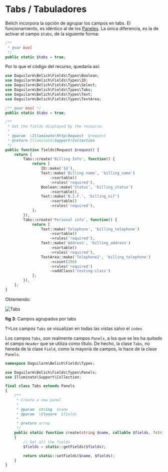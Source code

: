 # Tabs / Tabuladores

Belich incorpora la opción de agrupar los campos en tabs. El funcionamiento, es idéntico al de los [Paneles](/es/fields/panels.md). La única diferencia, es la de activar el campo `$tabs`, de la siguiente forma:

```php
/** 
 * @var bool
 */
public static $tabs = true;
```

Por lo que el código del recurso, quedaría así:

```php
use Daguilarm\Belich\Fields\Types\Boolean;
use Daguilarm\Belich\Fields\Types\ID;
use Daguilarm\Belich\Fields\Types\Select;
use Daguilarm\Belich\Fields\Types\Tabs;
use Daguilarm\Belich\Fields\Types\Text;
use Daguilarm\Belich\Fields\Types\TextArea;

/** @var bool */
public static $tabs = true;

/**
 * Get the fields displayed by the resource.
 *
 * @param  \Illuminate\Http\Request  $request
 * @return Illuminate\Support\Collection
 */
public function fields(Request $request) {
    return [
        Tabs::create('Billing Info', function() {
            return [
                ID::make('Id'),
                Text::make('Billing name', 'billing_name')
                    ->sortable()
                    ->rules('required'),
                Boolean::make('Status', 'billing_status')
                    ->sortable(),
                Text::make('N.I.F.', 'billing_nif')
                    ->sortable()
                    ->rules('required'),
            ];
        }),
        Tabs::create('Personal info', function() {
            return [
                Text::make('Telephone', 'billing_telephone')
                    ->sortable()
                    ->rules('required'),
                Text::make('Address', 'billing_address')
                    ->sortable()
                    ->rules('required'),
                TextArea::make('Telephone2', 'billing_telephone')
                    ->count(200)
                    ->rules('required')
                    ->addClass('testing-class')
            ];
        }),
    ];
}
```

Obteniendo:

![Tabs](../../images/fields/tabs.png)
<div id="legend"><b>fig 3</b>: Campos agrupados por tabs</div>

?>Los campos `Tabs` se visualizan en todas las vistas salvo el `index`

Los campos `Tabs`, son realmente campos `Panels`, a los que se les ha quitado el campo `Header` que se utiliza como título. De hecho, la clase `Tabs`, no hereda de la clase `Field`, como la mayoría de campos, lo hace de la clase `Panels`.

```php
namespace Daguilarm\Belich\Fields\Types;

use Daguilarm\Belich\Fields\Types\Panels;
use Illuminate\Support\Collection;

final class Tabs extends Panels
{
    /**
     * Create a new panel
     *
     * @param  string  $name
     * @param  \Closure  $fields
     *
     * @return array
     */
    public static function create(string $name, callable $fields, ?string $background = null, ?string $color = null): array
    {
        // Get all the fields
        $fields = static::getFields($fields);

        return static::setFields($name, $fields);
    }
}
```
